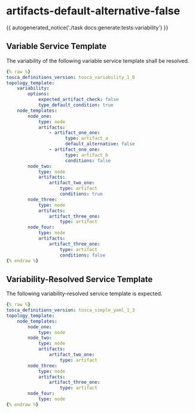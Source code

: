 # artifacts-default-alternative-false

{{ autogenerated_notice('./task docs:generate:tests:variability') }}


## Variable Service Template

The variability of the following variable service template shall be resolved.

```yaml linenums="1"
{% raw %}
tosca_definitions_version: tosca_variability_1_0
topology_template:
    variability:
        options:
            expected_artifact_check: false
            type_default_condition: true
    node_templates:
        node_one:
            type: node
            artifacts:
                - artifact_one_one:
                      type: artifact_a
                      default_alternative: false
                - artifact_one_one:
                      type: artifact_b
                      conditions: false
        node_two:
            type: node
            artifacts:
                artifact_two_one:
                    type: artifact
                    conditions: true
        node_three:
            type: node
            artifacts:
                artifact_three_one:
                    type: artifact
        node_four:
            type: node
            artifacts:
                artifact_three_one:
                    type: artifact
                    conditions: false
{% endraw %}
```




## Variability-Resolved Service Template

The following variability-resolved service template is expected.

```yaml linenums="1"
{% raw %}
tosca_definitions_version: tosca_simple_yaml_1_3
topology_template:
    node_templates:
        node_one:
            type: node
        node_two:
            type: node
            artifacts:
                artifact_two_one:
                    type: artifact
        node_three:
            type: node
            artifacts:
                artifact_three_one:
                    type: artifact
        node_four:
            type: node
{% endraw %}
```

